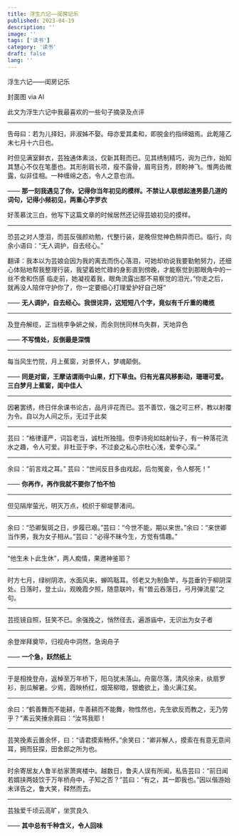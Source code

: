 ```yaml
---
title: 浮生六记——闺房记乐
published: 2023-04-19
description: ''
image: ''
tags: ['读书']
category: '读书'
draft: false
lang: ''
---
```

 浮生六记——闺房记乐


<!-- ![153814](./attachments/bafybeifuhr64tmlwohqjoakbdxr6ialjwzhimxylrwhyruvyhfp2lt4jse.png) -->

封面图 via AI

此文为浮生六记中我最喜欢的一些句子摘录及点评


--- 

告母曰：若为儿择妇，非淑姊不娶。母亦爱其柔和，即脱金约指缔姻焉。此乾隆乙末七月十六日也。

时但见满室鲜衣，芸独通体素淡，仅新其鞋而已。见其绣制精巧，询为己作，始知其慧心不仅在笔墨也。其形削肩长项，瘦不露骨，眉弯目秀，顾盼神飞。惟两齿微露，似非佳相。一种缠绵之态，令人之意也消。


—— **那一刻我遇见了你，记得你当年初见的模样。不禁让人联想起渣男晏几道的词句，记得小频初见，两重心字罗衣**

好羡慕沈三白，他写下这篇文章的时候居然还记得芸娘初见的摸样。

--- 

恐芸之对人堕泪，而芸反强颜劝勉，代整行装，是晚但觉神色稍异而已。临行，向余小语曰：“无人调护，自去经心。”


翻译：我本以为芸娘会因为我的离去而伤心落泪，可她却劝说我要勤勉努力，还细心体贴地帮我整理行装，我望着她忙碌的身影直到傍晚，才能察觉到那眼角中的一丝不舍和伤感
临走前，她凝视着我，眼角流露出那不易察觉的泪光，”你走之后，就再没人陪伴守护你了，你一定要细心打理爱护好自己呀“

—— **无人调护，自去经心。我很诧异，这短短八个字，竟似有千斤重的橄榄**

--- 

及登舟解缆，正当桃李争妍之候，而余则恍同林鸟失群，天地异色


—— **不写情处，反倒最是深情**

--- 

每当风生竹院，月上蕉窗，对景怀人，梦魂颠倒。

—— **同是对窗，王摩诘谓雨中山果，灯下草虫。归有光喜风移影动，珊珊可爱。三白梦月上蕉窗，闺中佳人**

--- 

因暑罢绣，终日伴余课书论古，品月评花而已。芸不善饮，强之可三杯，教以射覆为令。自以为人间之乐，无过于此矣

--- 

芸曰：“格律谨严，词旨老当，诚杜所独擅。但李诗宛如姑射仙子，有一种落花流水之趣，令人可爱。非杜亚于李，不过妾之私心宗杜心浅，爱李心深。”

--- 

余曰：“前言戏之耳。”
芸曰：“世间反目多由戏起，后勿冤妾，令人郁死！”

—— **你再作，再作我就不要你了怕不怕**

--- 
但见隔岸萤光，明灭万点，梳织于柳堤蓼渚间。


--- 
余曰：“恐卿鬓斑之日，步履已艰。”芸曰：“今世不能，期以来世。”余曰：“来世卿当作男，我为女子相从。”芸曰：“必得不昧今生，方觉有情趣。”


--- 
“他生未卜此生休”，两人痴情，果邀神鉴耶？


--- 

时方七月，绿树阴浓，水面风来，蝉鸣聒耳。邻老又为制鱼竿，与芸垂钓于柳阴深处。日落时，登土山，观晚霞夕照，随意联吟，有“兽云吞落日，弓月弹流星”之句。

--- 

芸揽镜自照，狂笑不已。余强挽之，悄然径去，遍游庙中，无识出为女子者

--- 
余登岸拜奠毕，归视舟中洞然，急询舟子

—— **一个急，跃然纸上**

--- 
于是相挽登舟，返棹至万年桥下，阳乌犹未落山。舟窗尽落，清风徐来，纨扇罗衫，剖瓜解暑。少焉，霞映桥红，烟笼柳暗，银蟾欲上，渔火满江矣。


--- 
余曰：“鹤善舞而不能耕，牛善耕而不能舞，物性然也，先生欲反而教之，无乃劳乎？”素云笑捶余肩曰：“汝骂我耶！


--- 
芸笑挽素云置余怀，曰：“请君摸索畅怀。”余笑曰：“卿非解人，摸索在有意无意间耳，拥而狂探，田舍郎之所为也。


---
时余寄居友人鲁半舫家萧爽楼中。越数日，鲁夫人误有所闻，私告芸曰：“前日闻若婿挟两妓饮于万年桥舟中，子知之否？”芸曰：“有之，其一即我也。”因以偕游始末详告之，鲁大笑，释然而去。

--- 
芸独爱千顷云高旷，坐赏良久

—— **其中总有千种含义，令人回味**

<!-- ![](./attachments/bafybeidykchw6avkteqwixzghzp2ln3g5mv3vwhi66ojo7wbtg7z7pqayu.jpeg) -->